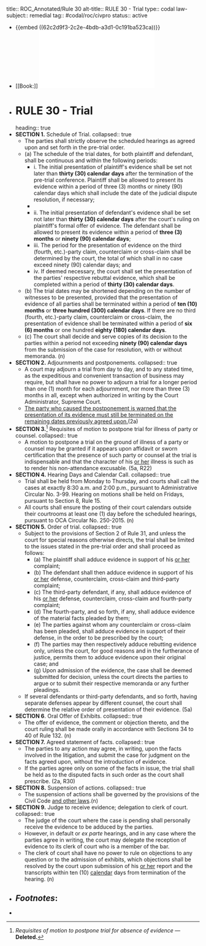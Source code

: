 title:: ROC_Annotated/Rule 30
alt-title:: RULE 30 - Trial
type:: codal
law-subject:: remedial
tag:: #codal/roc/civpro
status:: active

- {{embed ((62c2d9f3-2c2e-4bdb-a3d1-0c191ba523ca))}}
- [[Book:]] ![Noche Vol 1, 2021 ed., RULE 30](../assets/VOL1_NOCHE_2021_RULE30.pdf)
- # RULE 30 - Trial
  heading:: true
- **SECTION 1.** Schedule of Trial.
  collapsed:: true
	- The parties shall strictly observe the scheduled hearings as agreed upon and set forth in the pre-trial order.
	- (a) The schedule of the trial dates, for both plaintiff and defendant, shall be continuous and within the following periods:
		- i. The initial presentation of plaintiff's evidence shall be set not later than **thirty (30) calendar days** after the termination of the pre-trial conference. Plaintiff shall be allowed to present its evidence within a period of three (3) months or ninety (90) calendar days which shall include the date of the judicial dispute resolution, if necessary;
		-
		- ii. The initial presentation of defendant's evidence shall be set not later than **thirty (30) calendar days** after the court's ruling on plaintiff's formal offer of evidence. The defendant shall be allowed to present its evidence within a period of **three (3) months** or **ninety (90) calendar days**;
		- iii. The period for the presentation of evidence on the third (fourth, etc.)-party claim, counterclaim or cross-claim shall be determined by the court, the total of which shall in no case exceed ninety (90) calendar days; and
		- iv. If deemed necessary, the court shall set the presentation of the parties' respective rebuttal evidence, which shall be completed within a period of **thirty (30) calendar days**.
	- (b) The trial dates may be shortened depending on the number of witnesses to be presented, provided that the presentation of evidence of all parties shall be terminated within a period of **ten (10) months** or **three hundred (300) calendar days**. If there are no third (fourth, etc.)-party claim, counterclaim or cross-claim, the presentation of evidence shall be terminated within a period of **six (6) months** or one hundred **eighty (180) calendar days**.
	- (c) The court shall decide and serve copies of its decision to the parties within a period not exceeding **ninety (90) calendar days** from the submission of the case for resolution, with or without memoranda. (n)
- **SECTION 2.** Adjournments and postponements.
  collapsed:: true
	- A court may adjourn a trial from day to day, and to any stated time, as the expeditious and convenient transaction of business may require, but shall have no power to adjourn a trial for a longer period than one (1) month for each adjournment, nor more than three (3) months in all, except when authorized in writing by the Court Administrator, Supreme Court.
	- <ins>The party who caused the postponement is warned that the presentation of its evidence must still be terminated on the remaining dates previously agreed upon.</ins>(2a)
- **SECTION 3.**[^1] Requisites of motion to postpone trial for illness of party or counsel.
  collapsed:: true
	- A motion to postpone a trial on the ground of illness of a party or counsel may be granted if it appears upon affidavit or sworn certification that the presence of such party or counsel at the trial is indispensable and that the character of his <ins>or her</ins> illness is such as to render his non-attendance excusable. (5a, R22)
- **SECTION 4.**  Hearing Days and Calendar Call.
  collapsed:: true
	- Trial shall be held from Monday to Thursday, and courts shall call the cases at exactly 8:30 a.m. and 2:00 p.m., pursuant to Administrative Circular No. 3-99. Hearing on motions shall be held on Fridays, pursuant to Section 8, Rule 15.
	- All courts shall ensure the posting of their court calendars outside their courtrooms at least one (1) day before the scheduled hearings, pursuant to OCA Circular No. 250-2015. (n)
- **SECTION 5.** Order of trial.
  collapsed:: true
	- Subject to the provisions of Section 2 of Rule 31, and unless the court for special reasons otherwise directs, the trial shall be limited to the issues stated in the pre-trial order and shall proceed as follows:
		- (a) The plaintiff shall adduce evidence in support of his <ins>or her</ins> complaint;
		- (b) The defendant shall then adduce evidence in support of his <ins>or her</ins> defense, counterclaim, cross-claim and third-party complaint;
		- (c) The third-party defendant, if any, shall adduce evidence of his <ins>or her</ins> defense, counterclaim, cross-claim and fourth-party complaint;
		- (d) The fourth-party, and so forth, if any, shall adduce evidence of the material facts pleaded by them;
		- (e) The parties against whom any counterclaim or cross-claim has been pleaded, shall adduce evidence in support of their defense, in the order to be prescribed by the court;
		- (f) The parties may then respectively adduce rebutting evidence only, unless the court, for good reasons and in the furtherance of justice, permits them to adduce evidence upon their original case; and
		- (g) Upon admission of the evidence, the case shall be deemed submitted for decision, unless the court directs the parties to argue or to submit their respective memoranda or any further pleadings.
	- If several defendants or third-party defendants, and so forth, having separate defenses appear by different counsel, the court shall determine the relative order of presentation of their evidence. (5a)
- **SECTION 6**. Oral Offer of Exhibits.
  collapsed:: true
	- The offer of evidence, the comment or objection thereto, and the court ruling shall be made orally in accordance with Sections 34 to 40 of Rule 132. (n)
- **SECTION 7.** Agreed statement of facts.
  collapsed:: true
	- The parties to any action may agree, in writing, upon the facts involved in the litigation, and submit the case for judgment on the facts agreed upon, without the introduction of evidence.
	- If the parties agree only on some of the facts in issue, the trial shall be held as to the disputed facts in such order as the court shall prescribe. (2a, R30)
- **SECTION 8.** Suspension of actions.
  collapsed:: true
	- The suspension of actions shall be governed by the provisions of the Civil Code <ins>and other laws</ins>.(n)
- **SECTION 9.** Judge to receive evidence; delegation to clerk of court.
  collapsed:: true
	- The judge of the court where the case is pending shall personally receive the evidence to be adduced by the parties.
	- However, in default or *ex parte* hearings, and in any case where the parties agree in writing, the court may delegate the reception of evidence to its clerk of court who is a member of the bar.
	- The clerk of court shall have no power to rule on objections to any question or to the admission of exhibits, which objections shall be resolved by the court upon submission of his <ins>or her</ins> report and the transcripts within ten (10) <ins>calendar</ins> days from termination of the hearing. (n)
- ## _Footnotes_:
- [^1]: _Requisites of motion to postpone trial for absence of evidence_ — **Deleted.**